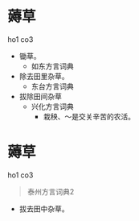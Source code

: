# 薅草
ho1 co3
+ 锄草。
  * 如东方言词典
+ 除去田里杂草。
  * 东台方言词典
+ 拔除田间杂草
  * 兴化方言词典
    - 栽秧、～是交关辛苦的农活。

# 薅草
ho1 co3
> 泰州方言词典2
- 拔去田中杂草。
